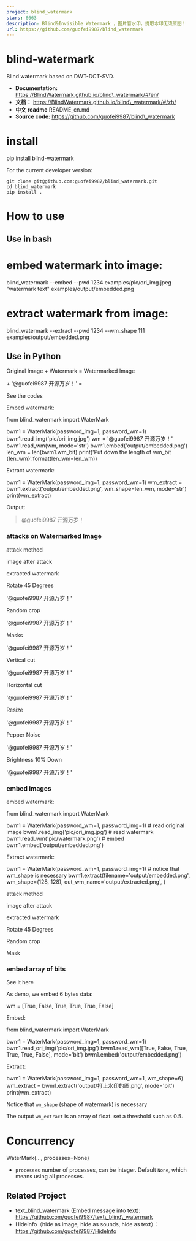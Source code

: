 ```yaml
---
project: blind_watermark
stars: 6663
description: Blind&Invisible Watermark ，图片盲水印，提取水印无须原图！
url: https://github.com/guofei9987/blind_watermark
---
```


blind-watermark
===============

Blind watermark based on DWT-DCT-SVD.

-   **Documentation:** https://BlindWatermark.github.io/blind\_watermark/#/en/
-   **文档：** https://BlindWatermark.github.io/blind\_watermark/#/zh/
-   **中文 readme** README\_cn.md
-   **Source code:** https://github.com/guofei9987/blind\_watermark

install
=======

pip install blind-watermark

For the current developer version:

```
git clone git@github.com:guofei9987/blind_watermark.git
cd blind_watermark
pip install .
```

How to use
==========

Use in bash
-----------

# embed watermark into image:
blind\_watermark --embed --pwd 1234 examples/pic/ori\_img.jpeg "watermark text" examples/output/embedded.png
# extract watermark from image:
blind\_watermark --extract --pwd 1234 --wm\_shape 111 examples/output/embedded.png

Use in Python
-------------

Original Image + Watermark = Watermarked Image

\+ '@guofei9987 开源万岁！' =

See the codes

Embed watermark:

from blind\_watermark import WaterMark

bwm1 \= WaterMark(password\_img\=1, password\_wm\=1)
bwm1.read\_img('pic/ori\_img.jpg')
wm \= '@guofei9987 开源万岁！'
bwm1.read\_wm(wm, mode\='str')
bwm1.embed('output/embedded.png')
len\_wm \= len(bwm1.wm\_bit)
print('Put down the length of wm\_bit {len\_wm}'.format(len\_wm\=len\_wm))

Extract watermark:

bwm1 \= WaterMark(password\_img\=1, password\_wm\=1)
wm\_extract \= bwm1.extract('output/embedded.png', wm\_shape\=len\_wm, mode\='str')
print(wm\_extract)

Output:

> @guofei9987 开源万岁！

### attacks on Watermarked Image

attack method

image after attack

extracted watermark

Rotate 45 Degrees

'@guofei9987 开源万岁！'

Random crop

'@guofei9987 开源万岁！'

Masks

'@guofei9987 开源万岁！'

Vertical cut

'@guofei9987 开源万岁！'

Horizontal cut

'@guofei9987 开源万岁！'

Resize

'@guofei9987 开源万岁！'

Pepper Noise

'@guofei9987 开源万岁！'

Brightness 10% Down

'@guofei9987 开源万岁！'

### embed images

embed watermark:

from blind\_watermark import WaterMark

bwm1 \= WaterMark(password\_wm\=1, password\_img\=1)
\# read original image
bwm1.read\_img('pic/ori\_img.jpg')
\# read watermark
bwm1.read\_wm('pic/watermark.png')
\# embed
bwm1.embed('output/embedded.png')

Extract watermark:

bwm1 \= WaterMark(password\_wm\=1, password\_img\=1)
\# notice that wm\_shape is necessary
bwm1.extract(filename\='output/embedded.png', wm\_shape\=(128, 128), out\_wm\_name\='output/extracted.png', )

attack method

image after attack

extracted watermark

Rotate 45 Degrees

Random crop

Mask

### embed array of bits

See it here

As demo, we embed 6 bytes data:

wm \= \[True, False, True, True, True, False\]

Embed:

from blind\_watermark import WaterMark

bwm1 \= WaterMark(password\_img\=1, password\_wm\=1)
bwm1.read\_ori\_img('pic/ori\_img.jpg')
bwm1.read\_wm(\[True, False, True, True, True, False\], mode\='bit')
bwm1.embed('output/embedded.png')

Extract:

bwm1 \= WaterMark(password\_img\=1, password\_wm\=1, wm\_shape\=6)
wm\_extract \= bwm1.extract('output/打上水印的图.png', mode\='bit')
print(wm\_extract)

Notice that `wm_shape` (shape of watermark) is necessary

The output `wm_extract` is an array of float. set a threshold such as 0.5.

Concurrency
===========

WaterMark(..., processes\=None)

-   `processes` number of processes, can be integer. Default `None`, which means using all processes.

Related Project
---------------

-   text\_blind\_watermark (Embed message into text): https://github.com/guofei9987/text\_blind\_watermark
-   HideInfo（hide as image, hide as sounds, hide as text）：https://github.com/guofei9987/HideInfo
